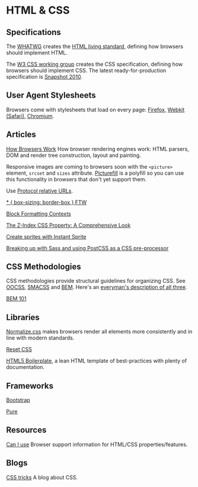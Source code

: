 HTML & CSS
=

## Specifications

The [WHATWG](http://www.whatwg.org/specs/web-apps/current-work/multipage/) creates the [HTML living standard](http://www.whatwg.org/specs/web-apps/current-work/multipage/), defining how browsers should implement HTML.

The [W3 CSS working group](http://www.w3.org/Style/CSS/members) creates the CSS specification, defining how browsers should implement CSS. The latest ready-for-production specification is [Snapshot 2010](http://www.w3.org/TR/css-2010/).

## User Agent Stylesheets

Browsers come with stylesheets that load on every page: [Firefox](http://mxr.mozilla.org/mozilla-central/source/layout/style/html.css), [Webkit (Safari)](http://trac.webkit.org/browser/trunk/Source/WebCore/css/html.css), [Chromium](https://code.google.com/p/chromium/codesearch#chromium/src/third_party/WebKit/Source/core/css/html.css).

## Articles

[How Browsers Work](http://www.html5rocks.com/en/tutorials/internals/howbrowserswork/) How browser rendering engines work: HTML parsers, DOM and render tree construction, layout and painting.

Responsive images are coming to browsers soon with the `<picture>` element, `srcset` and `sizes` attribute. [Picturefill](http://scottjehl.github.io/picturefill/) is a polyfill so you can use this functionality in browsers that don't yet support them.

Use [Protocol relative URLs](http://www.paulirish.com/2010/the-protocol-relative-url/).

[* { box-sizing: border-box } FTW](http://www.paulirish.com/2012/box-sizing-border-box-ftw/)

[Block Formatting Contexts](http://www.yuiblog.com/blog/2010/05/19/css-101-block-formatting-contexts/)

[The Z-Index CSS Property: A Comprehensive Look](http://www.smashingmagazine.com/2009/09/15/the-z-index-css-property-a-comprehensive-look/)

[Create sprites with Instant Sprite](http://instantsprite.com/)

[Breaking up with Sass and using PostCSS as a CSS pre-processor](http://benfrain.com/breaking-up-with-sass-postcss/)

## CSS Methodologies

CSS methodologies provide structural guidelines for organizing CSS. See [OOCSS](http://oocss.org/), [SMACSS](http://smacss.com/) and [BEM](http://bem.info/method/definitions/). Here's an [everyman's description of all three](http://justinmarsan.com/css-methodology-and-frameworks/).

[BEM 101](https://css-tricks.com/bem-101/)

## Libraries

[Normalize.css](http://necolas.github.io/normalize.css/) makes browsers render all elements more consistently and in line with modern standards.

[Reset CSS](http://meyerweb.com/eric/tools/css/reset/)

[HTML5 Boilerplate](http://html5boilerplate.com/), a lean HTML template of best-practices with plenty of documentation.

## Frameworks

[Bootstrap](http://getbootstrap.com/)

[Pure](http://purecss.io/)

## Resources

[Can I use](http://caniuse.com/) Browser support information for HTML/CSS properties/features.

## Blogs

[CSS tricks](http://css-tricks.com) A blog about CSS.
